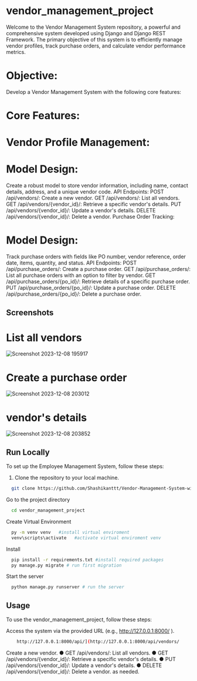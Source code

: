 
# vendor_management_project
Welcome to the Vendor Management System repository, a powerful and comprehensive system developed using Django and Django REST Framework. The primary objective of this system is to efficiently manage vendor profiles, track purchase orders, and calculate vendor performance metrics.

# Objective:
Develop a Vendor Management System with the following core features:

# Core Features:
# Vendor Profile Management:

# Model Design: 
Create a robust model to store vendor information, including name, contact details, address, and a unique vendor code.
API Endpoints:
POST /api/vendors/: Create a new vendor.
GET /api/vendors/: List all vendors.
GET /api/vendors/{vendor_id}/: Retrieve a specific vendor's details.
PUT /api/vendors/{vendor_id}/: Update a vendor's details.
DELETE /api/vendors/{vendor_id}/: Delete a vendor.
Purchase Order Tracking:

# Model Design:
Track purchase orders with fields like PO number, vendor reference, order date, items, quantity, and status.
API Endpoints:
POST /api/purchase_orders/: Create a purchase order.
GET /api/purchase_orders/: List all purchase orders with an option to filter by vendor.
GET /api/purchase_orders/{po_id}/: Retrieve details of a specific purchase order.
PUT /api/purchase_orders/{po_id}/: Update a purchase order.
DELETE /api/purchase_orders/{po_id}/: Delete a purchase order.

## Screenshots

# List all vendors

![Screenshot 2023-12-08 195917](https://github.com/Shashikanttt/Vendor-Management-System-with-Performance-Metrics/assets/101270238/4345be41-a816-481a-b114-8b26cc30f629)


# Create a purchase order

![Screenshot 2023-12-08 203012](https://github.com/Shashikanttt/Vendor-Management-System-with-Performance-Metrics/assets/101270238/37bf2efe-f2b5-42bc-8884-5e993c3caeae)

# vendor's details

![Screenshot 2023-12-08 203852](https://github.com/Shashikanttt/Vendor-Management-System-with-Performance-Metrics/assets/101270238/de460cd5-366b-4d37-9ac0-fbcc749e6167)



## Run Locally


To set up the Employee Management System, follow these steps:

1. Clone the repository to your local machine.



```bash
  git clone https://github.com/Shashikanttt/Vendor-Management-System-with-Performance-Metrics.git
```

Go to the project directory

```bash
  cd vendor_management_project

```

Create Virtual Environment

```bash
  py -m venv venv   #install virtual enviroment
  venv\scripts\activate   #activate virtual enviroment venv
```
Install

```bash
  pip install -r requirements.txt #install required packages
  py manage.py migrate # run first migration
```

Start the server

```bash
  python manage.py runserver # run the server
```


## Usage


To use the vendor_management_project, follow these steps:

Access the system via the provided URL (e.g., http://127.0.0.1:8000/ ).



```bash
    http://127.0.0.1:8000/api/](http://127.0.0.1:8000/api/vendors/

```

Create a new vendor.
● GET /api/vendors/: List all vendors.
● GET /api/vendors/{vendor_id}/: Retrieve a specific vendor's details.
● PUT /api/vendors/{vendor_id}/: Update a vendor's details.
● DELETE /api/vendors/{vendor_id}/: Delete a vendor.
 as needed.






